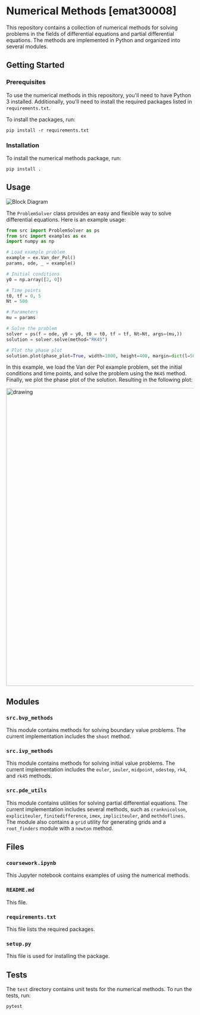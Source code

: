 # Numerical Methods [emat30008]

This repository contains a collection of numerical methods for solving problems in the fields of differential equations and partial differential equations. The methods are implemented in Python and organized into several modules.

## Getting Started

### Prerequisites

To use the numerical methods in this repository, you'll need to have Python 3 installed. Additionally, you'll need to install the required packages listed in `requirements.txt`.

To install the packages, run:

```
pip install -r requirements.txt
```

### Installation

To install the numerical methods package, run:

```
pip install .
```

## Usage

![Block Diagram](https://svgur.com/i/sgh.svg)

The `ProblemSolver` class provides an easy and flexible way to solve differential equations. Here is an example usage:

```python
from src import ProblemSolver as ps
from src import examples as ex
import numpy as np

# Load example problem
example = ex.Van_der_Pol()
params, ode, _ = example()

# Initial conditions
y0 = np.array([2, 0])

# Time points
t0, tf = 0, 5
Nt = 500

# Parameters
mu = params

# Solve the problem
solver = ps(f = ode, y0 = y0, t0 = t0, tf = tf, Nt=Nt, args=(mu,))
solution = solver.solve(method="RK45")

# Plot the phase plot
solution.plot(phase_plot=True, width=1000, height=400, margin=dict(l=50, r=50, b=50, t=50, pad=0))
```

In this example, we load the Van der Pol example problem, set the initial conditions and time points, and solve the problem using the `RK45` method. Finally, we plot the phase plot of the solution. Resulting in the following plot:

<img src="https://i.postimg.cc/Hxnvsg51/newplot.png" alt="drawing" width="800"/>

## Modules

### `src.bvp_methods`

This module contains methods for solving boundary value problems. The current implementation includes the `shoot` method.

### `src.ivp_methods`

This module contains methods for solving initial value problems. The current implementation includes the `euler`, `ieuler`, `midpoint`, `odestep`, `rk4`, and `rk45` methods.

### `src.pde_utils`

This module contains utilities for solving partial differential equations. The current implementation includes several methods, such as `cranknicolson`, `expliciteuler`, `finitedifference`, `imex`, `impliciteuler`, and `methdoflines`. The module also contains a `grid` utility for generating grids and a `root_finders` module with a `newton` method.

## Files

### `coursework.ipynb`

This Jupyter notebook contains examples of using the numerical methods.

### `README.md`

This file.

### `requirements.txt`

This file lists the required packages.

### `setup.py`

This file is used for installing the package.

## Tests

The `test` directory contains unit tests for the numerical methods. To run the tests, run:

```
pytest
```

